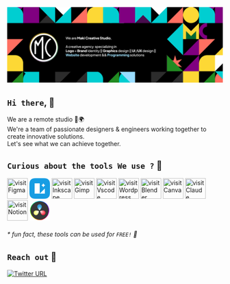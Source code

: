 ![profile-banner](https://github.com/maki-studio/.github/blob/main/profile/github-banner.png?raw=true)
---

## `Hi there`, 👋

We are a remote studio 📍🌍  <br/>
We're a team of passionate designers & engineers working together to create innovative solutions.  <br/>
Let's see what we can achieve together.

<!--

**Here are some ideas to get you started:**

🙋‍♀️ A short introduction - what is your organization all about?
🌈 Contribution guidelines - how can the community get involved?
👩‍💻 Useful resources - where can the community find your docs? Is there anything else the community should know?
🍿 Fun facts - what does your team eat for breakfast?
🧙 Remember, you can do mighty things with the power of [Markdown](https://docs.github.com/github/writing-on-github/getting-started-with-writing-and-formatting-on-github/basic-writing-and-formatting-syntax)
-->

## `Curious about the tools We use ?` 🤔

<div align="">

<a href="https://www.figma.com/"><img width="48" height="48" title="visit Figma" src="https://cdn.jsdelivr.net/gh/devicons/devicon/icons/figma/figma-original.svg" /></a>
<a href="https://icons8.com/lunacy"><img width="48" height="48" title="visit Lunacy"  src="https://raw.githubusercontent.com/maki-studio/.github/b974af72f4208daf7678d1cf772096e55bcc7aa0/profile/lunacy-logo.svg" /></a>
<a href="https://inkscape.org/"><img  width="48" height="48" title="visit Inkscape" src="https://cdn.jsdelivr.net/gh/devicons/devicon/icons/inkscape/inkscape-original.svg" /></a>
<a href="https://www.gimp.org/"><img width="48" height="48" title="visit Gimp" src="https://cdn.jsdelivr.net/gh/devicons/devicon/icons/gimp/gimp-original.svg" /></a>
<a href="https://code.visualstudio.com/"><img width="48" height="48" title="visit Vscode" src="https://cdn.jsdelivr.net/gh/devicons/devicon/icons/vscode/vscode-original.svg" /></a>
<a href="https://wordpress.com/"><img width="48" height="48" title="visit Wordpress" src="https://cdn.jsdelivr.net/gh/devicons/devicon/icons/wordpress/wordpress-plain.svg" /></a>
<a href="https://www.blender.org/"><img width="48" height="48" title="visit Blender" src="https://cdn.jsdelivr.net/gh/devicons/devicon/icons/blender/blender-original.svg" /></a>
<a href="https://www.canva.com/"><img width="48" height="48" title="visit Canva" src="https://cdn.jsdelivr.net/gh/devicons/devicon/icons/canva/canva-original.svg" /></a>
<a href="https://www.claude.ai/"><img width="48" height="48" title="visit Claude" src="https://api.iconify.design/logos:claude-icon.svg" /></a>
<a href="https://www.notion.so/"><img width="48" height="48" title="visit Notion" src="https://api.iconify.design/logos:notion-icon.svg" /></a>
<a href="https://www.blackmagicdesign.com/products/davinciresolve"><img width="48" height="48" title="visit DaVinci Resolve" src="https://raw.githubusercontent.com/maki-studio/.github/75384df9ea92f3c8e1fa20ae6b67ea5de111a99b/profile/davinci-resolve-logo.svg" /></a>

</div>

###### * fun fact, these tools can be used for `FREE!` 🎈

## `Reach out` 💬

[![Twitter URL](https://img.shields.io/twitter/url?url=https%3A%2F%2Ftwitter.com%2Fhellostudiomaki&label=twitter)](https://twitter.com/hellostudiomaki)
